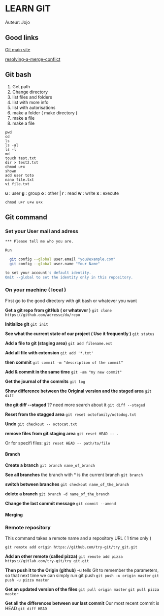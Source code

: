 # LEARN GIT


Auteur: Jojo

## Good links

[Git main site](https://git-scm.com/)

[resolving-a-merge-conflict](https://help.github.com/articles/resolving-a-merge-conflict-using-the-command-line/])

## Git bash

1. Get path
2. Change directory
3. list files and folders
4. list with more info
5. list with autorisations
6. make a folder ( make directory )
7. make a file
8. make a file

```
pwd
cd
ls
ls -al
ls -l
md
touch test.txt
dir > test2.txt
chmod u+x
shown
add user toto
nano file.txt
vi file.txt
```

**u** : user **g** : group **o** : other | **r** : read **w** : write **x** : execute
```
chmod u+r u+w u+x
```
## Git command

### Set your User mail and adress
```bash
*** Please tell me who you are.

Run

  git config --global user.email "you@example.com"
  git config --global user.name "Your Name"

to set your account's default identity.
Omit --global to set the identity only in this repository.

```

### On your machine ( local )

First go to the good directory with git bash or whatever you want

**Get a git repo from gitHub ( or whatever )**
`git clone https://github.com/adresse/du/repo`

**Initialize git**
`git init`

**See what the current state of our project ( Use it frequently )**
`git status`

**Add a file to git (staging area)**
`git add filename.ext`

**Add all file with extension**
`git add '*.txt'`

**then commit**
`git commit -m "description of the commit"`


**Add & commit in the same time**
`git -am "my new commit"`

**Get the journal of the commits**
`git log`

**Show difference between the Original version and the staged area**
`git diff`

**the git diff --staged**
?? need more search about it
`git diff --staged`

**Reset from the stagged area**
`git reset octofamily/octodog.txt`

**Undo**
`git checkout -- octocat.txt`

**remove files from git staging area**
`git reset HEAD -- .`     

Or for specifi files:
`git reset HEAD -- path/to/file`


#### Branch
**Create a branch**
`git branch name_of_branch`

**See all branches**
the branch with * is the current branch
`git branch`

**switch between branches**
`git checkout name_of_the_branch`

**delete a branch**
`git branch -d name_of_the_branch`


**Change the last commit message**
`git commit --amend`


#### Merging





### Remote repository

This command takes a remote name and a repository URL ( 1 time only )

`git remote add origin https://github.com/try-git/try_git.git`

**Add an other remote (called pizza)**
`git remote add pizza https://gitlab.com/try-git/try_git.git`

**Then push it to the Origin (github)**
-u tells Git to remember the parameters, so that next time we can simply run git push 
`git push -u origin master`
`git push -u pizza master`

**Get an updated version of the files**
`git pull origin master`
`git pull pizza master`

**Get all the differences between our last commit**
Our most recent commit is HEAD
`git diff HEAD`

